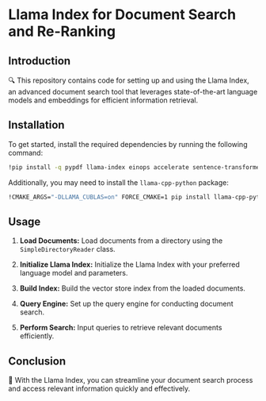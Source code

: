 # Llama Index for Document Search and Re-Ranking

## Introduction
🔍 This repository contains code for setting up and using the Llama Index, an advanced document search tool that leverages state-of-the-art language models and embeddings for efficient information retrieval.

## Installation
To get started, install the required dependencies by running the following command:

```bash
!pip install -q pypdf llama-index einops accelerate sentence-transformers
```

Additionally, you may need to install the `llama-cpp-python` package:

```bash
!CMAKE_ARGS="-DLLAMA_CUBLAS=on" FORCE_CMAKE=1 pip install llama-cpp-python --no-cache-dir
```

## Usage
1. **Load Documents:** 
   Load documents from a directory using the `SimpleDirectoryReader` class.

2. **Initialize Llama Index:** 
   Initialize the Llama Index with your preferred language model and parameters.

3. **Build Index:** 
   Build the vector store index from the loaded documents.

4. **Query Engine:** 
   Set up the query engine for conducting document search.

5. **Perform Search:** 
   Input queries to retrieve relevant documents efficiently.

## Conclusion
🚀 With the Llama Index, you can streamline your document search process and access relevant information quickly and effectively.
